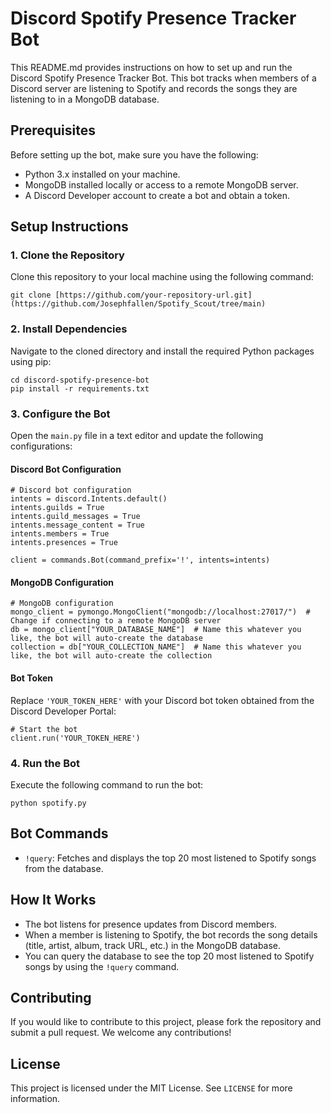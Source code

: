 # Discord Spotify Presence Tracker Bot

This README.md provides instructions on how to set up and run the Discord Spotify Presence Tracker Bot. This bot tracks when members of a Discord server are listening to Spotify and records the songs they are listening to in a MongoDB database.

## Prerequisites

Before setting up the bot, make sure you have the following:

- Python 3.x installed on your machine.
- MongoDB installed locally or access to a remote MongoDB server.
- A Discord Developer account to create a bot and obtain a token.

## Setup Instructions

### 1. Clone the Repository

Clone this repository to your local machine using the following command:

```
git clone [https://github.com/your-repository-url.git](https://github.com/Josephfallen/Spotify_Scout/tree/main)
```

### 2. Install Dependencies

Navigate to the cloned directory and install the required Python packages using pip:

```
cd discord-spotify-presence-bot
pip install -r requirements.txt
```

### 3. Configure the Bot

Open the `main.py` file in a text editor and update the following configurations:

#### Discord Bot Configuration

```
# Discord bot configuration
intents = discord.Intents.default()
intents.guilds = True
intents.guild_messages = True
intents.message_content = True
intents.members = True
intents.presences = True

client = commands.Bot(command_prefix='!', intents=intents)
```

#### MongoDB Configuration

```
# MongoDB configuration
mongo_client = pymongo.MongoClient("mongodb://localhost:27017/")  # Change if connecting to a remote MongoDB server
db = mongo_client["YOUR_DATABASE_NAME"]  # Name this whatever you like, the bot will auto-create the database
collection = db["YOUR_COLLECTION_NAME"]  # Name this whatever you like, the bot will auto-create the collection
```

#### Bot Token

Replace `'YOUR_TOKEN_HERE'` with your Discord bot token obtained from the Discord Developer Portal:

```
# Start the bot
client.run('YOUR_TOKEN_HERE')
```

### 4. Run the Bot

Execute the following command to run the bot:

```
python spotify.py
```

## Bot Commands

- `!query`: Fetches and displays the top 20 most listened to Spotify songs from the database.

## How It Works

- The bot listens for presence updates from Discord members.
- When a member is listening to Spotify, the bot records the song details (title, artist, album, track URL, etc.) in the MongoDB database.
- You can query the database to see the top 20 most listened to Spotify songs by using the `!query` command.

## Contributing

If you would like to contribute to this project, please fork the repository and submit a pull request. We welcome any contributions!

## License

This project is licensed under the MIT License. See `LICENSE` for more information.
